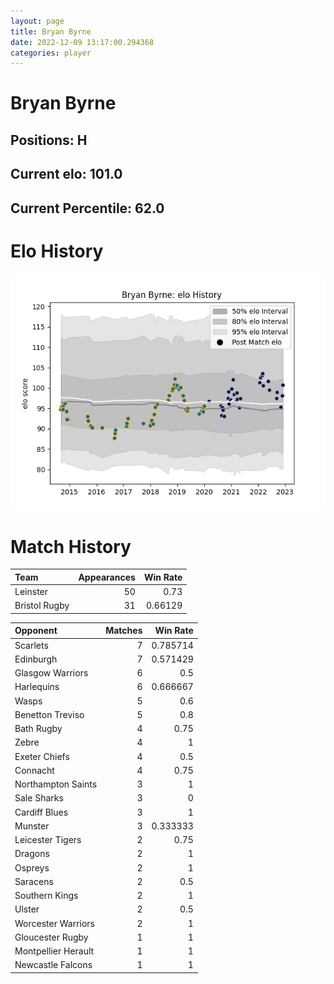 ```yaml
---  
layout: page  
title: Bryan Byrne  
date: 2022-12-09 13:17:00.294368  
categories: player  
---
```

# Bryan Byrne

## Positions: H

## Current elo: 101.0

## Current Percentile: 62.0

# Elo History


![elo history](history_BryanByrne.png)
# Match History


| Team          |   Appearances |   Win Rate |
|:--------------|--------------:|-----------:|
| Leinster      |            50 |    0.73    |
| Bristol Rugby |            31 |    0.66129 |

| Opponent            |   Matches |   Win Rate |
|:--------------------|----------:|-----------:|
| Scarlets            |         7 |   0.785714 |
| Edinburgh           |         7 |   0.571429 |
| Glasgow Warriors    |         6 |   0.5      |
| Harlequins          |         6 |   0.666667 |
| Wasps               |         5 |   0.6      |
| Benetton Treviso    |         5 |   0.8      |
| Bath Rugby          |         4 |   0.75     |
| Zebre               |         4 |   1        |
| Exeter Chiefs       |         4 |   0.5      |
| Connacht            |         4 |   0.75     |
| Northampton Saints  |         3 |   1        |
| Sale Sharks         |         3 |   0        |
| Cardiff Blues       |         3 |   1        |
| Munster             |         3 |   0.333333 |
| Leicester Tigers    |         2 |   0.75     |
| Dragons             |         2 |   1        |
| Ospreys             |         2 |   1        |
| Saracens            |         2 |   0.5      |
| Southern Kings      |         2 |   1        |
| Ulster              |         2 |   0.5      |
| Worcester Warriors  |         2 |   1        |
| Gloucester Rugby    |         1 |   1        |
| Montpellier Herault |         1 |   1        |
| Newcastle Falcons   |         1 |   1        |